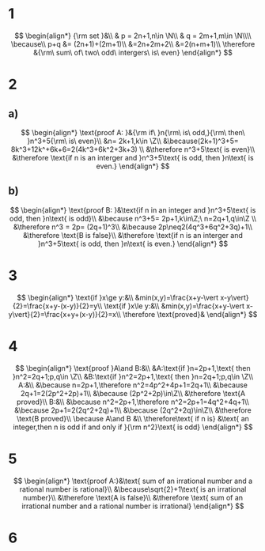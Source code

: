 # 1

$$
\begin{align*}
{\rm set }&\\
& p = 2n+1,n\in \N\\
& q = 2m+1,m\in \N\\\\
\because\\
p+q &= (2n+1)+(2m+1)\\
&=2n+2m+2\\
&=2(n+m+1)\\
\therefore &{\rm\ sum\ of\ two\ odd\ intergers\ is\ even}
\end{align*}
$$

# 2

## a)

$$
\begin{align*}
\text{proof A: }&{\rm if\ }n{\rm\ is\ odd,}{\rm\ then\ }n^3+5{\rm\ is\ even}\\
&n= 2k+1,k\in \Z\\
&\because(2k+1)^3+5= 8k^3+12k^+6k+6=2(4k^3+6k^2+3k+3)  \\
&\therefore n^3+5\text{ is even}\\
&\therefore \text{if n is an interger and }n^3+5\text{ is odd, then }n\text{ is even.}
\end{align*}
$$

## b)

$$
\begin{align*}
\text{proof B: }&\text{if n in an integer and }n^3+5\text{ is odd, then }n\text{ is odd}\\
&\because n^3+5= 2p+1,k\in\Z;\ n=2q+1,q\in\Z \\
&\therefore n^3 = 2p= (2q+1)^3\\
&\because 2p\neq2(4q^3+6q^2+3q)+1\\
&\therefore \text{B is false}\\
&\therefore \text{if n is an interger and }n^3+5\text{ is odd, then }n\text{ is even.}
\end{align*}
$$

# 3

$$
\begin{align*}
\text{if }x\ge y:&\\
&min(x,y)=\frac{x+y-\vert x-y\vert}{2}=\frac{x+y-(x-y)}{2}=y\\
\text{if }x\le y:&\\
&min(x,y)=\frac{x+y-\vert x-y\vert}{2}=\frac{x+y+(x-y)}{2}=x\\
\therefore \text{proved}&
\end{align*}
$$

# 4

$$
\begin{align*}
\text{proof }A\and B:&\\
&A:\text{if }n=2p+1,\text{ then }n^2=2q+1;p,q\in \Z\\
&B:\text{if }n^2=2p+1,\text{ then }n=2q+1;p,q\in \Z\\
A:&\\
&\because n=2p+1,\therefore n^2=4p^2+4p+1=2q+1\\
&\because 2q+1=2(2p^2+2p)+1\\
&\because (2p^2+2p)\in\Z\\
&\therefore \text{A proved}\\
B:&\\
&\because n^2=2p+1,\therefore n^2=2p+1=4q^2+4q+1\\
&\because 2p+1=2(2q^2+2q)+1\\
&\because (2q^2+2q)\in\Z\\
&\therefore \text{B proved}\\
\because A\and B &\\
\therefore\text{ if n is} &\text{ an integer,then n is odd if and only if }{\rm n^2}\text{ is odd}
\end{align*}
$$

# 5

$$
\begin{align*}
\text{proof A:}&\text{ sum of an irrational number and a rational number is rational}\\
&\because\sqrt{2}+1\text{ is an irrational number}\\
&\therefore \text{A is false}\\
&\therefore \text{ sum of an irrational number and a rational number is irrational}
\end{align*}
$$

# 6

